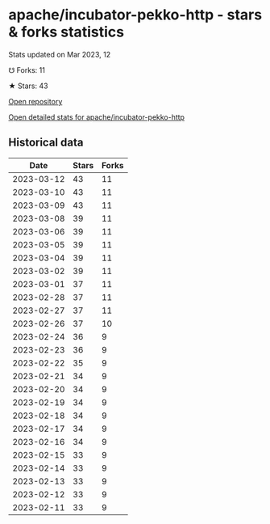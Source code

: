 # apache/incubator-pekko-http - stars & forks statistics

Stats updated on Mar 2023, 12

☋ Forks: 11

★ Stars: 43

[Open repository](https://github.com/apache/incubator-pekko-http)

[Open detailed stats for apache/incubator-pekko-http](https://reviewgithub.com/rep/apache/incubator-pekko-http)

## Historical data
| Date | Stars | Forks |
|------|-------|-------|
| 2023-03-12 | 43 | 11 | 
| 2023-03-10 | 43 | 11 | 
| 2023-03-09 | 43 | 11 | 
| 2023-03-08 | 39 | 11 | 
| 2023-03-06 | 39 | 11 | 
| 2023-03-05 | 39 | 11 | 
| 2023-03-04 | 39 | 11 | 
| 2023-03-02 | 39 | 11 | 
| 2023-03-01 | 37 | 11 | 
| 2023-02-28 | 37 | 11 | 
| 2023-02-27 | 37 | 11 | 
| 2023-02-26 | 37 | 10 | 
| 2023-02-24 | 36 | 9 | 
| 2023-02-23 | 36 | 9 | 
| 2023-02-22 | 35 | 9 | 
| 2023-02-21 | 34 | 9 | 
| 2023-02-20 | 34 | 9 | 
| 2023-02-19 | 34 | 9 | 
| 2023-02-18 | 34 | 9 | 
| 2023-02-17 | 34 | 9 | 
| 2023-02-16 | 34 | 9 | 
| 2023-02-15 | 33 | 9 | 
| 2023-02-14 | 33 | 9 | 
| 2023-02-13 | 33 | 9 | 
| 2023-02-12 | 33 | 9 | 
| 2023-02-11 | 33 | 9 | 

